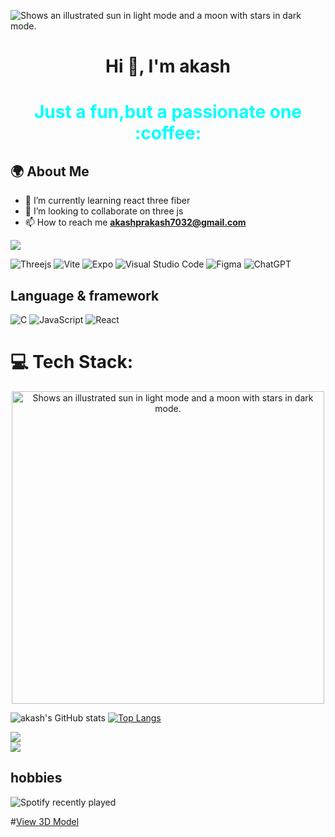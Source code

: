 

![Shows an illustrated sun in light mode and a moon with stars in dark mode.](https://user-images.githubusercontent.com/74038190/213910845-af37a709-8995-40d6-be59-724526e3c3d7.gif)



<h1 align="center">Hi 👋, I'm akash</h1>

 <h1 align="center" style="color:Aqua" >Just a fun,but a passionate one :coffee:  </h1> 

## 🌍 About Me
- 🌱 I’m currently learning react three fiber
- 👯 I’m looking to collaborate on three js
- 📫 How to reach me **akashprakash7032@gmail.com**

![](https://komarev.com/ghpvc/?username=akashprakash12&color=blue)

![Threejs](https://img.shields.io/badge/threejs-black?style=for-the-badge&logo=three.js&logoColor=white)
![Vite](https://img.shields.io/badge/vite-%23646CFF.svg?style=for-the-badge&logo=vite&logoColor=white)
![Expo](https://img.shields.io/badge/expo-1C1E24?style=for-the-badge&logo=expo&logoColor=#D04A37)
![Visual Studio Code](https://img.shields.io/badge/Visual%20Studio%20Code-0078d7.svg?style=for-the-badge&logo=visual-studio-code&logoColor=white)
![Figma](https://img.shields.io/badge/figma-%23F24E1E.svg?style=for-the-badge&logo=figma&logoColor=white)
![ChatGPT](https://img.shields.io/badge/chatGPT-74aa9c?style=for-the-badge&logo=openai&logoColor=white)


## Language & framework
![C](https://img.shields.io/badge/c-%2300599C.svg?style=for-the-badge&logo=c&logoColor=white)
![JavaScript](https://img.shields.io/badge/javascript-%23323330.svg?style=for-the-badge&logo=javascript&logoColor=%23F7DF1E)
![React](https://img.shields.io/badge/react-%2320232a.svg?style=for-the-badge&logo=react&logoColor=%2361DAFB)

# 💻 Tech Stack:
<!-- <div style="display: flex; justify-content: space-between; align-items: center; width: 100%; margin-right:20px; ">
  <picture>
    <source media="(prefers-color-scheme: dark)" srcset="https://user-images.githubusercontent.com/74038190/216644497-1951db19-8f3d-4e44-ac08-8e9d7e0d94a7.gif">
    <source media="(prefers-color-scheme: light)" srcset="https://user-images.githubusercontent.com/74038190/216644497-1951db19-8f3d-4e44-ac08-8e9d7e0d94a7.gif">
   
  </picture>
  </div> -->
<p align="center">
   <img  alt="Shows an illustrated sun in light mode and a moon with stars in dark mode." src="https://user-images.githubusercontent.com/74038190/216644497-1951db19-8f3d-4e44-ac08-8e9d7e0d94a7.gif"  width="500" >
</p>

![akash's GitHub stats](https://github-readme-stats.vercel.app/api?username=akashprakash12&show_icons=true&theme=tokyonight) 
[![Top Langs](https://github-readme-stats.vercel.app/api/top-langs/?username=akashprakash12&layout=donut)](https://github.com/akashprakash12/github-readme-stats)

![](https://github-readme-streak-stats.herokuapp.com/?user=akashprakash12&theme=tokyonight&hide_border=false)<br/>
![](https://github-readme-activity-graph.vercel.app/graph?username=akashprakash12&theme=tokyo-night)





## hobbies
![Spotify recently played](https://spotify-recently-played-readme.vercel.app/api?user=31uveaid35xeihv6hw6zxw5cnnky)


#[View 3D Model ](https://github.com/akashprakash12/3dmodel/blob/main/prins_jellyfish-converted-ASCII.stl)









